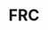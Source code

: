 ---
title: FRC
crosslinks:
- FTC
- xkcd
- place
- gwent
- ProgrammerHumor
- frcmemes
- gaming
- CrusaderKings
- techsupportgore
- gangstaswithwaifus
- south
- ScenesFromAHat
- politics
- '4519'
- titanfall
- Kevin
- ShittyLifeProTips
- SequelMemes
---